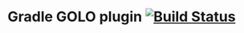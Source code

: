 # Gradle GOLO plugin [![Build Status](https://drone.io/github.com/erdi/gradle-golo-plugin/status.png)](https://drone.io/github.com/erdi/gradle-golo-plugin/latest)